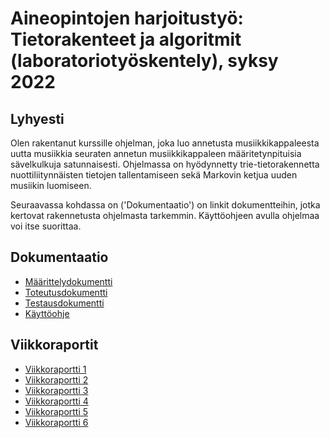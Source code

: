 # Aineopintojen harjoitustyö: Tietorakenteet ja algoritmit (laboratoriotyöskentely), syksy 2022

## Lyhyesti

Olen rakentanut kurssille ohjelman, joka luo annetusta musiikkikappaleesta uutta musiikkia seuraten annetun musiikkikappaleen määritetynpituisia sävelkulkuja satunnaisesti. Ohjelmassa on hyödynnetty trie-tietorakennetta nuottiliitynnäisten tietojen tallentamiseen sekä Markovin ketjua uuden musiikin luomiseen.

Seuraavassa kohdassa on ('Dokumentaatio') on linkit dokumentteihin, jotka kertovat rakennetusta ohjelmasta tarkemmin. Käyttöohjeen avulla ohjelmaa voi itse suorittaa.

## Dokumentaatio

* [Määrittelydokumentti](https://github.com/karhelmi/tiralabra/blob/master/dokumentaatio/maarittelydokumentti.md)
* [Toteutusdokumentti](https://github.com/karhelmi/tiralabra/blob/master/dokumentaatio/toteutusdokumentti.md)
* [Testausdokumentti](https://github.com/karhelmi/tiralabra/blob/master/dokumentaatio/testausdokumentti.md)
* [Käyttöohje](https://github.com/karhelmi/tiralabra/blob/master/dokumentaatio/kayttoohje.md)

## Viikkoraportit
* [Viikkoraportti 1](https://github.com/karhelmi/tiralabra/blob/master/dokumentaatio/viikkoraportit/viikkoraportti_1.md)
* [Viikkoraportti 2](https://github.com/karhelmi/tiralabra/blob/master/dokumentaatio/viikkoraportit/viikkoraportti_2.md)
* [Viikkoraportti 3](https://github.com/karhelmi/tiralabra/blob/master/dokumentaatio/viikkoraportit/viikkoraportti_3.md)
* [Viikkoraportti 4](https://github.com/karhelmi/tiralabra/blob/master/dokumentaatio/viikkoraportit/viikkoraportti_4.md)
* [Viikkoraportti 5](https://github.com/karhelmi/tiralabra/blob/master/dokumentaatio/viikkoraportit/viikkoraportti_5.md)
* [Viikkoraportti 6](https://github.com/karhelmi/tiralabra/blob/master/dokumentaatio/viikkoraportit/viikkoraportti_6.md)
